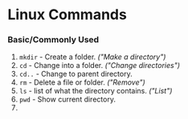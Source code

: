 # Linux Commands
### Basic/Commonly Used

1. ```mkdir``` - Create a folder. _("Make a directory")_
2. ```cd``` - Change into a folder. _("Change directories")_
  3. ```cd..``` - Change to parent directory.
4. ```rm``` - Delete a file or folder. _("Remove")_
5. ```ls``` - list of what the directory contains. _("List")_
6. ```pwd``` - Show current directory.
7. 
